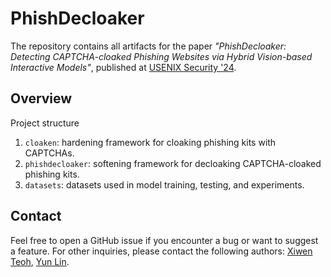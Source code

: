 # PhishDecloaker

The repository contains all artifacts for the paper _"PhishDecloaker: Detecting CAPTCHA-cloaked Phishing Websites via Hybrid
Vision-based Interactive Models"_, published at [USENIX Security '24](https://www.usenix.org/conference/usenixsecurity24/).

## Overview

Project structure
1. `cloaken`: hardening framework for cloaking phishing kits with CAPTCHAs.
2. `phishdecloaker`: softening framework for decloaking CAPTCHA-cloaked phishing kits.
3. `datasets`: datasets used in model training, testing, and experiments.

## Contact

Feel free to open a GitHub issue if you encounter a bug or want to suggest a feature. For other inquiries, please contact the following authors: [Xiwen Teoh](https://xiwen.me), [Yun Lin](http://linyun.info).